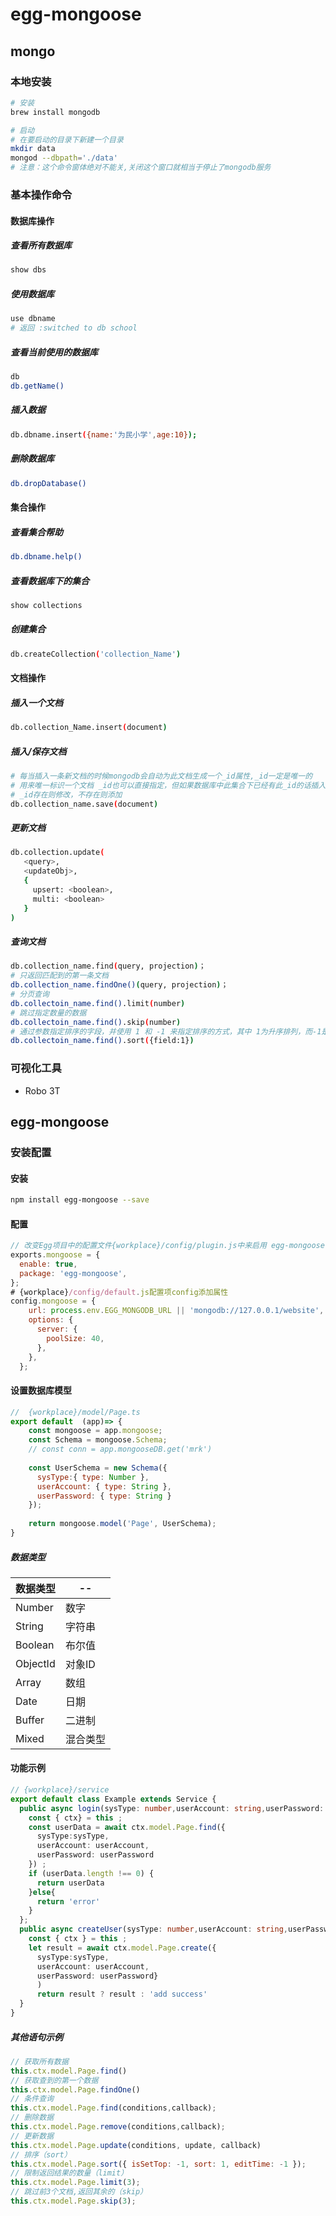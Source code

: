 # egg-mongoose

## mongo
### 本地安装

```bash
# 安装
brew install mongodb

# 启动
# 在要启动的目录下新建一个目录
mkdir data
mongod --dbpath='./data'
# 注意：这个命令窗体绝对不能关,关闭这个窗口就相当于停止了mongodb服务


```

### 基本操作命令
#### 数据库操作
##### 查看所有数据库
```bash
show dbs
```

##### 使用数据库
```bash
use dbname
# 返回 :switched to db school
```

##### 查看当前使用的数据库
```bash
db
db.getName()
```

##### 插入数据
```bash
db.dbname.insert({name:'为民小学',age:10});
```

##### 删除数据库
```bash
db.dropDatabase()
```

#### 集合操作
##### 查看集合帮助
```bash
db.dbname.help()
```

##### 查看数据库下的集合
```bash
show collections
```

##### 创建集合
```bash 
db.createCollection('collection_Name')
```

#### 文档操作
##### 插入一个文档
```bash
db.collection_Name.insert(document)
```

##### 插入/保存文档
```bash
# 每当插入一条新文档的时候mongodb会自动为此文档生成一个_id属性,_id一定是唯一的
# 用来唯一标识一个文档 _id也可以直接指定，但如果数据库中此集合下已经有此_id的话插入会失败。
# _id存在则修改，不存在则添加
db.collection_name.save(document)
```

##### 更新文档
```bash
db.collection.update(
   <query>,
   <updateObj>,
   {
     upsert: <boolean>,
     multi: <boolean>
   }
)
```

##### 查询文档
```bash
db.collection_name.find(query, projection)；
# 只返回匹配到的第一条文档
db.collection_name.findOne()(query, projection)；
# 分页查询
db.collectoin_name.find().limit(number)
# 跳过指定数量的数据
db.collectoin_name.find().skip(number)
# 通过参数指定排序的字段，并使用 1 和 -1 来指定排序的方式，其中 1为升序排列，而-1是用于降序排列。
db.collectoin_name.find().sort({field:1})
```

### 可视化工具

- Robo 3T

## egg-mongoose

### 安装配置

#### 安装

```bash
npm install egg-mongoose --save
```

#### 配置

```js
// 改变Egg项目中的配置文件{workplace}/config/plugin.js中来启用 egg-mongoose
exports.mongoose = {
  enable: true,
  package: 'egg-mongoose',
};
# {workplace}/config/default.js配置项config添加属性
config.mongoose = {
    url: process.env.EGG_MONGODB_URL || 'mongodb://127.0.0.1/website',
    options: {
      server: {
        poolSize: 40,
      },
    },
  };
```

#### 设置数据库模型

```js
//  {workplace}/model/Page.ts
export default  (app)=> {
    const mongoose = app.mongoose;
    const Schema = mongoose.Schema;
    // const conn = app.mongooseDB.get('mrk')
  
    const UserSchema = new Schema({
      sysType:{ type: Number },
      userAccount: { type: String },
      userPassword: { type: String }
    });
  
    return mongoose.model('Page', UserSchema);
}
```

##### 数据类型

| 数据类型 | -- |
| -- | -- |
| Number | 数字 |
| String | 字符串 |
| Boolean | 布尔值 |
| ObjectId | 对象ID |
| Array | 数组 |
| Date | 日期 |
| Buffer | 二进制 |
| Mixed | 混合类型 |

#### 功能示例

```ts
// {workplace}/service
export default class Example extends Service {
  public async login(sysType: number,userAccount: string,userPassword: string) {
    const { ctx} = this ;
    const userData = await ctx.model.Page.find({
      sysType:sysType,
      userAccount: userAccount,
      userPassword: userPassword
    }) ;
    if (userData.length !== 0) {
      return userData
    }else{
      return 'error'
    }
  };
  public async createUser(sysType: number,userAccount: string,userPassword: string) {
    const { ctx } = this ;
    let result = await ctx.model.Page.create({
      sysType:sysType,
      userAccount: userAccount,
      userPassword: userPassword}
      )
      return result ? result : 'add success'
  }
}
```

##### 其他语句示例
```js
// 获取所有数据
this.ctx.model.Page.find()
// 获取查到的第一个数据
this.ctx.model.Page.findOne()
// 条件查询
this.ctx.model.Page.find(conditions,callback);
// 删除数据
this.ctx.model.Page.remove(conditions,callback);
// 更新数据
this.ctx.model.Page.update(conditions, update, callback)
// 排序（sort）
this.ctx.model.Page.sort({ isSetTop: -1, sort: 1, editTime: -1 });
// 限制返回结果的数量（limit）
this.ctx.model.Page.limit(3);
// 跳过前3个文档,返回其余的（skip）
this.ctx.model.Page.skip(3);

```